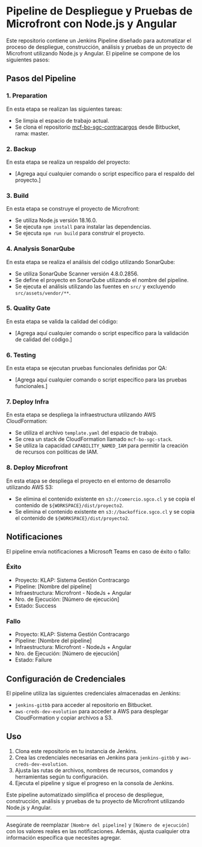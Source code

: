 # Pipeline de Despliegue y Pruebas de Microfront con Node.js y Angular

Este repositorio contiene un Jenkins Pipeline diseñado para automatizar el proceso de despliegue, construcción, análisis y pruebas de un proyecto de Microfront utilizando Node.js y Angular. El pipeline se compone de los siguientes pasos:

## Pasos del Pipeline

### 1. Preparation

En esta etapa se realizan las siguientes tareas:

- Se limpia el espacio de trabajo actual.
- Se clona el repositorio [mcf-bo-sgc-contracargos](https://bitbucket.org/multicaja-cloud/mcf-bo-sgc-contracargos.git) desde Bitbucket, rama: master.

### 2. Backup

En esta etapa se realiza un respaldo del proyecto:

- [Agrega aquí cualquier comando o script específico para el respaldo del proyecto.]

### 3. Build

En esta etapa se construye el proyecto de Microfront:

- Se utiliza Node.js versión 18.16.0.
- Se ejecuta `npm install` para instalar las dependencias.
- Se ejecuta `npm run build` para construir el proyecto.

### 4. Analysis SonarQube

En esta etapa se realiza el análisis del código utilizando SonarQube:

- Se utiliza SonarQube Scanner versión 4.8.0.2856.
- Se define el proyecto en SonarQube utilizando el nombre del pipeline.
- Se ejecuta el análisis utilizando las fuentes en `src/` y excluyendo `src/assets/vendor/**`.

### 5. Quality Gate

En esta etapa se valida la calidad del código:

- [Agrega aquí cualquier comando o script específico para la validación de calidad del código.]

### 6. Testing

En esta etapa se ejecutan pruebas funcionales definidas por QA:

- [Agrega aquí cualquier comando o script específico para las pruebas funcionales.]

### 7. Deploy Infra

En esta etapa se despliega la infraestructura utilizando AWS CloudFormation:

- Se utiliza el archivo `template.yaml` del espacio de trabajo.
- Se crea un stack de CloudFormation llamado `mcf-bo-sgc-stack`.
- Se utiliza la capacidad `CAPABILITY_NAMED_IAM` para permitir la creación de recursos con políticas de IAM.

### 8. Deploy Microfront

En esta etapa se despliega el proyecto en el entorno de desarrollo utilizando AWS S3:

- Se elimina el contenido existente en `s3://comercio.sgco.cl` y se copia el contenido de `${WORKSPACE}/dist/proyecto2`.
- Se elimina el contenido existente en `s3://backoffice.sgco.cl` y se copia el contenido de `${WORKSPACE}/dist/proyecto2`.

## Notificaciones

El pipeline envía notificaciones a Microsoft Teams en caso de éxito o fallo:

### Éxito

- Proyecto: KLAP: Sistema Gestión Contracargo
- Pipeline: [Nombre del pipeline]
- Infraestructura: Microfront - NodeJs + Angular
- Nro. de Ejecución: [Número de ejecución]
- Estado: Success

### Fallo

- Proyecto: KLAP: Sistema Gestión Contracargo
- Pipeline: [Nombre del pipeline]
- Infraestructura: Microfront - NodeJs + Angular
- Nro. de Ejecución: [Número de ejecución]
- Estado: Failure

## Configuración de Credenciales

El pipeline utiliza las siguientes credenciales almacenadas en Jenkins:

- `jenkins-gitbb` para acceder al repositorio en Bitbucket.
- `aws-creds-dev-evolution` para acceder a AWS para desplegar CloudFormation y copiar archivos a S3.

## Uso

1. Clona este repositorio en tu instancia de Jenkins.
2. Crea las credenciales necesarias en Jenkins para `jenkins-gitbb` y `aws-creds-dev-evolution`.
3. Ajusta las rutas de archivos, nombres de recursos, comandos y herramientas según tu configuración.
4. Ejecuta el pipeline y sigue el progreso en la consola de Jenkins.

Este pipeline automatizado simplifica el proceso de despliegue, construcción, análisis y pruebas de tu proyecto de Microfront utilizando Node.js y Angular.

---

Asegúrate de reemplazar `[Nombre del pipeline]` y `[Número de ejecución]` con los valores reales en las notificaciones. Además, ajusta cualquier otra información específica que necesites agregar.
